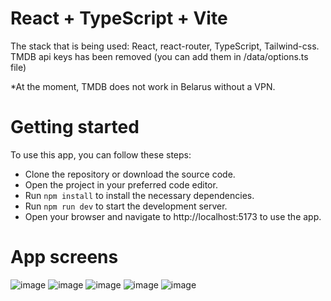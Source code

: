# React + TypeScript + Vite

The stack that is being used: React, react-router, TypeScript, Tailwind-css.
TMDB api keys has been removed (you can add them in /data/options.ts file)

*At the moment, TMDB does not work in Belarus without a VPN.

# Getting started

To use this app, you can follow these steps:

- Clone the repository or download the source code.
- Open the project in your preferred code editor.
- Run `npm install` to install the necessary dependencies.
- Run `npm run dev` to start the development server.
- Open your browser and navigate to http://localhost:5173 to use the app.

# App screens

![image](https://github.com/user-attachments/assets/ff63bc62-cc9d-48ca-a486-8ff3e71cf384)
![image](https://github.com/user-attachments/assets/6a0f3849-e0ef-41b3-9a89-f52580c2cf55)
![image](https://github.com/user-attachments/assets/d30c7844-2032-46fa-bb12-f7cf186c4ef7)
![image](https://github.com/user-attachments/assets/ce17bc1c-3b54-49c1-a509-d945ce35f658)
![image](https://github.com/user-attachments/assets/4027ce79-7cbb-44b6-8080-283503b0fb4a)







